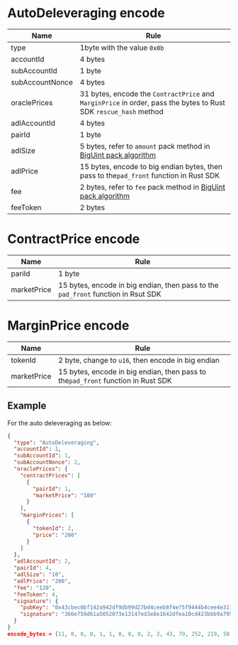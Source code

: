# AutoDeleveraging encode

| Name  | Rule                                                                                                                   |
|-------|------------------------------------------------------------------------------------------------------------------------|
| type  | 1byte with the value `0x0b`                                                                                            |
| accountId | 4 bytes                                                                                                                |
| subAccountId    | 1 byte                                                                                                                 |
| subAccountNonce | 4 bytes                                                                                                                |
| oraclePrices    | 31 bytes, encode the `ContractPrice` and `MarginPrice` in order, pass the bytes to Rust SDK `rescue_hash` method |
| adlAccountId    | 4 bytes                                                                                                                |
| pairId          | 1 byte                                                                                                                 |
| adlSize         | 5 bytes, refer to `amount` pack method in [BigUint pack algorithm](../algorithm.md#BigUint-pack-algorithm)             |
| adlPrice        | 15 bytes, encode to big endian bytes, then pass to the`pad_front` function in Rust SDK                                 |
| fee             | 2 bytes, refer to `fee` pack method in [BigUint pack algorithm](../algorithm.md#BigUint-pack-algorithm)                |
| feeToken        | 2 bytes                                                                                                                |


# ContractPrice encode

| Name   | Rule                                                                              |
|--------|-----------------------------------------------------------------------------------|
| pariId | 1 byte                                                                            |
|marketPrice| 15 bytes, encode in big endian, then pass to the `pad_front` function in Rsut SDK |

# MarginPrice encode

| Name        | Rule                                                                                  |
|-------------|---------------------------------------------------------------------------------------|
| tokenId     | 2 byte, change to `u16`, then encode in big endian                                    |
| marketPrice | 15 bytes, encode in big endian, then pass to the`pad_front` function in Rust SDK |


## Example
For the auto deleveraging as below:

```json
{
  "type": "AutoDeleveraging",
  "accountId": 1,
  "subAccountId": 1,
  "subAccountNonce": 2,
  "oraclePrices": {
    "contractPrices": [
      {
        "pairId": 1,
        "marketPrice": "100"
      }
    ],
    "marginPrices": [
      {
        "tokenId": 2,
        "price": "200"
      }
    ]
  },
  "adlAccountId": 2,
  "pairId": 4,
  "adlSize": "10",
  "adlPrice": "200",
  "fee": "120",
  "feeToken": 4,
  "signature": {
    "pubKey": "0x43cbec0bf142a942df9db99d27bd4ceeb8f4e75f9444b4cee4e3170965854404",
    "signature": "366e759d61a5052073e13147ed3e8e1642dfea10cd423bbb9a795932a15a4c122fa5e71c35a7d59198fa2d7ed28bb1f44e5c5392049607347855243ddc027d00"
  }
}
encode_bytes = [11, 0, 0, 0, 1, 1, 0, 0, 0, 2, 2, 43, 79, 252, 219, 58, 192, 163, 157, 224, 84, 133, 108, 165, 194, 196, 21, 224, 35, 204, 189, 183, 18, 177, 165, 127, 136, 194, 46, 70, 172, 0, 0, 0, 2, 4, 0, 0, 0, 1, 64, 0, 0, 0, 0, 0, 0, 0, 0, 0, 0, 0, 0, 0, 0, 200, 0, 4, 15, 0]
```
